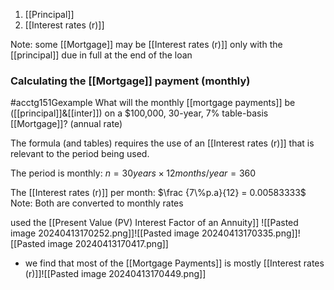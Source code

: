 1. [[Principal]]
2. [[Interest rates (r)]]

Note: some [[Mortgage]] may be [[Interest rates (r)]] only with the [[principal]] due in full at the end of the loan

### Calculating the [[Mortgage]] payment (monthly)
#acctg151Gexample What will the monthly [[mortgage payments]] be ([[principal]]&[[inter]]) on a $100,000, 30-year, 7% table-basis [[Mortgage]]? (annual rate)

The formula (and tables) requires the use of an [[Interest rates (r)]] that is relevant to the period being used.

The period is monthly:
$n = 30 years \times 12months/year = 360$

The [[Interest rates (r)]] per month:
$\frac {7\%p.a}{12} = 0.00583333$
	Note: Both are converted to monthly rates

used the [[Present Value (PV) Interest Factor of an Annuity]]
![[Pasted image 20240413170252.png]]![[Pasted image 20240413170335.png]]![[Pasted image 20240413170417.png]]
- we find that most of the [[Mortgage Payments]] is mostly [[Interest rates (r)]]![[Pasted image 20240413170449.png]]